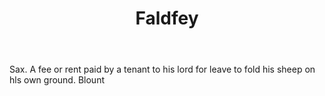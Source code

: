 ---
title: Faldfey
letter: F
permalink: "/definitions/bld-faldfey.html"
body: Sax. A fee or rent paid by a tenant to his lord for leave to fold his sheep
  on hls own ground. Blount
published_at: '2018-07-07'
source: Black's Law Dictionary 2nd Ed (1910)
layout: post
---